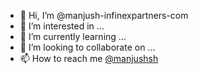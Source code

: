 - 👋 Hi, I’m @manjush-infinexpartners-com
- 👀 I’m interested in ...
- 🌱 I’m currently learning ...
- 💞️ I’m looking to collaborate on ...
- 📫 How to reach me [@manjushsh](https://github.com/manjushsh)

<!---
manjush-infinexpartners-com/manjush-infinexpartners-com is a ✨ special ✨ repository because its `README.md` (this file) appears on your GitHub profile.
You can click the Preview link to take a look at your changes.
--->
